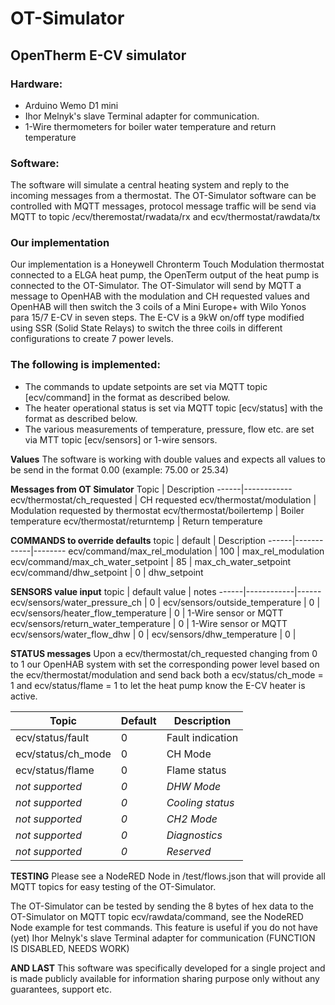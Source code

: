 # OT-Simulator
## OpenTherm E-CV simulator

### Hardware:
- Arduino Wemo D1 mini
- Ihor Melnyk's slave Terminal adapter for communication.
- 1-Wire thermometers for boiler water temperature and return temperature

### Software:
The software will simulate a central heating system and reply to the incoming messages from a thermostat. The OT-Simulator software can be controlled with MQTT messages, protocol message traffic will be send via MQTT to topic /ecv/theremostat/rwadata/rx and ecv/thermostat/rawdata/tx

### Our implementation
Our implementation is a Honeywell Chronterm Touch Modulation thermostat connected to a ELGA heat pump, the OpenTerm output of the heat pump is connected to the OT-Simulator. The OT-Simulator will send by MQTT a message to OpenHAB with the modulation and CH requested values and OpenHAB will then switch the 3 coils of a Mini Europe+ with Wilo Yonos para 15/7 E-CV in seven steps. The E-CV is a 9kW on/off type modified using SSR (Solid State Relays) to switch the three coils in different configurations to create 7 power levels.

### The following is implemented: 
* The commands to update setpoints are set via MQTT topic [ecv/command] in the format as described below.
* The heater operational status is set via MQTT topic [ecv/status] with the format as described below.
* The various measurements of temperature, pressure, flow etc. are set via MTT topic [ecv/sensors] or 1-wire sensors.

**Values**
The software is working with double values and expects all values to be send in the format 0.00 (example: 75.00 or 25.34)

**Messages from OT Simulator**
Topic | Description
------|------------
ecv/thermostat/ch_requested | CH requested
ecv/thermostat/modulation | Modulation requested by thermostat
ecv/thermostat/boilertemp | Boiler temperature 
ecv/thermostat/returntemp | Return temperature 


**COMMANDS to override defaults**
topic | default | Description
------|------------|--------
ecv/command/max_rel_modulation | 100 | max_rel_modulation
ecv/command/max_ch_water_setpoint | 85 | max_ch_water_setpoint
ecv/command/dhw_setpoint | 0 | dhw_setpoint


**SENSORS value input**
topic | default value | notes
------|------------|------
ecv/sensors/water_pressure_ch | 0 | 
ecv/sensors/outside_temperature | 0 | 
ecv/sensors/heater_flow_temperature | 0 | 1-Wire sensor or MQTT
ecv/sensors/return_water_temperature | 0 | 1-Wire sensor or MQTT
ecv/sensors/water_flow_dhw | 0 | 
ecv/sensors/dhw_temperature | 0 | 


**STATUS messages**
Upon a ecv/thermostat/ch_requested changing from 0 to 1 our OpenHAB system with set the corresponding power level based on the ecv/thermostat/modulation and send back both a ecv/status/ch_mode = 1 and ecv/status/flame = 1 to let the heat pump know the E-CV heater is active.

Topic | Default | Description
------|------------|---------
ecv/status/fault | 0 | Fault indication 
ecv/status/ch_mode | 0 | CH Mode
ecv/status/flame | 0 | Flame status
_not supported_ | _0_ | _DHW Mode_
_not supported_ | _0_ | _Cooling status_
_not supported_ | _0_ | _CH2 Mode_
_not supported_ | _0_ | _Diagnostics_
_not supported_ | _0_ | _Reserved_

**TESTING**
Please see a NodeRED Node in /test/flows.json that will provide all MQTT topics for easy testing of the OT-Simulator. 

The OT-Simulator can be tested by sending the 8 bytes of hex data to the OT-Simulator on MQTT topic ecv/rawdata/command, see the NodeRED Node example for test commands. This feature is useful if you do not have (yet) Ihor Melnyk's slave Terminal adapter for communication (FUNCTION IS DISABLED, NEEDS WORK)


**AND LAST**
This software was specifically developed for a single project and is made publicly available for information sharing purpose only without any guarantees, support etc.  
